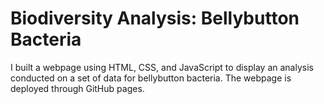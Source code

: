 # Biodiversity Analysis: Bellybutton Bacteria
I built a webpage using HTML, CSS, and JavaScript to display an analysis conducted on a set of data for bellybutton bacteria. The webpage is deployed through GitHub pages.
